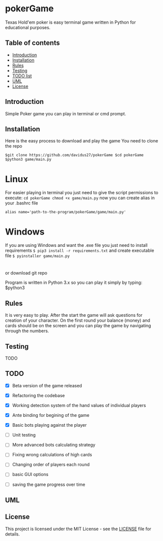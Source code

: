 # pokerGame
Texas Hold'em poker is easy terminal game written in Python for educational purposes.


## Table of contents
* [Introduction](#Introduction)
* [Installation](#Installation)
* [Rules](#Rules)
* [Testing](#Testing)
* [TODO list](#TODO)
* [UML](#UML)
* [License](#License)



## Introduction
Simple Poker game you can play in terminal or cmd prompt. 

## Installation
Here is the easy process to download and play the game
You need to clone the repo

``
$git clone https://github.com/davidus27/pokerGame
$cd pokerGame
$python3 game/main.py
``
# Linux 
For easier playing in terminal you just need to give the script permissions to execute:
``
cd pokerGame
chmod +x game/main.py
``
now you can create alias in your .bashrc file 

``
alias name='path-to-the-program/pokerGame/game/main.py'
``

# Windows
If you are using Windows and want the .exe file you just need to install requirements
``$ pip3 install -r requirements.txt``
and create executable file 
``$ pyinstaller game/main.py``
# 



or download git repo 

Program is written in Python 3.x so you can play it simply by typing:
$python3 

## Rules
It is very easy to play. 
After the start the game will ask questions for creation of your character.
On the first round your balance (money) and cards should be on the screen and you can play the game 
by navigating through the numbers.

## Testing
TODO

## TODO

- [x] Beta version of the game released
- [x] Refactoring the codebase
- [x] Working detection system of the hand values of individual players
- [x] Ante binding for begining of the game
- [x] Basic bots playing against the player
- [ ] Unit testing
- [ ] More advanced bots calculating strategy
- [ ] Fixing wrong calculations of high cards
- [ ] Changing order of players each round
- [ ] basic GUI options
- [ ] saving the game progress over time



## UML

## License
This project is licensed under the MIT License - see the [LICENSE](LICENSE) file for details.
